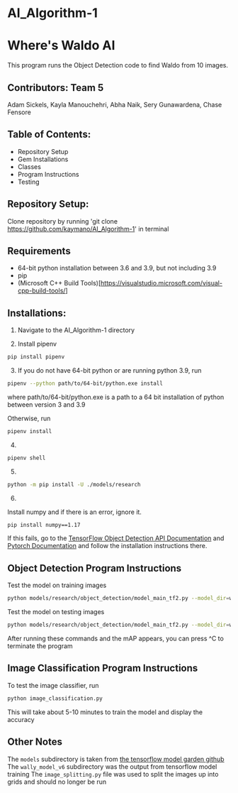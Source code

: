 # AI_Algorithm-1

# Where's Waldo AI 
This program runs the Object Detection code to find Waldo from 10 images. 

## Contributors: Team 5
Adam Sickels, Kayla Manouchehri, Abha Naik, Sery Gunawardena, Chase Fensore

## Table of Contents:
- Repository Setup
- Gem Installations
- Classes
- Program Instructions 
- Testing

## Repository Setup:

Clone repository by running 'git clone https://github.com/kaymano/AI_Algorithm-1' in terminal

## Requirements
- 64-bit python installation between 3.6 and 3.9, but not including 3.9
- pip
- (Microsoft C++ Build Tools)[https://visualstudio.microsoft.com/visual-cpp-build-tools/]

## Installations:
1. Navigate to the AI_Algorithm-1 directory

2. Install pipenv
```bash
pip install pipenv
```
3. If you do not have 64-bit python or are running python 3.9, run
```bash
pipenv --python path/to/64-bit/python.exe install
```
where path/to/64-bit/python.exe is a path to a 64 bit installation of python between version 3 and 3.9

Otherwise, run
```bash
pipenv install
```
4. 
```bash
pipenv shell
```

5. 
```bash
python -m pip install -U ./models/research
```

6. 
Install numpy and if there is an error, ignore it. 
```bash
pip install numpy==1.17
```

If this fails, go to the [TensorFlow Object Detection API Documentation](https://tensorflow-object-detection-api-tutorial.readthedocs.io/en/latest/install.html) and [Pytorch Documentation](https://pytorch.org/get-started/locally/) and follow the installation instructions there.

## Object Detection Program Instructions

Test the model on training images
```bash
python models/research/object_detection/model_main_tf2.py --model_dir=wally_model_v6 --pipeline_config_path=wally_model_v6/pipeline.config --checkpoint_dir=wally_model_v6
```

Test the model on testing images
```bash
python models/research/object_detection/model_main_tf2.py --model_dir=wally_model_v6 --pipeline_config_path=wally_model_v6/pipeline_test.config --checkpoint_dir=wally_model_v6
```
After running these commands and the mAP appears, you can press ^C to terminate the program

## Image Classification Program Instructions
To test the image classifier, run
```bash
python image_classification.py
```
This will take about 5-10 minutes to train the model and display the accuracy

## Other Notes

The `models` subdirectory is taken from [the tensorflow model garden github](https://github.com/tensorflow/models)
The `wally_model_v6` subdirectory was the output from tensorflow model training
The `image_splitting.py` file was used to split the images up into grids and should no longer be run
